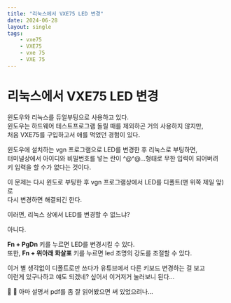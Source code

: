 ```yaml
---
title: "리눅스에서 VXE75 LED 변경"
date: 2024-06-28
layout: single
tags:  
    - vxe75
    - VXE75
    - vxe 75
    - VXE 75
---
```


# 리눅스에서 VXE75 LED 변경

윈도우와 리눅스를 듀얼부팅으로 사용하고 있다.  
윈도우는 하드웨어 테스트프로그램 돌릴 때를 제외하곤 거의 사용하지 않지만,  
처음 VXE75를 구입하고서 애를 먹었던 경험이 있다.  

윈도우에 설치하는 vgn 프로그램으로 LED를 변경한 후 리눅스로 부팅하면,  
터미널상에서 아이디와 비밀번호를 넣는 란이 ^@^@...형태로 무한 입력이 되어버려  
키 입력을 할 수가 없다는 것이다.  

이 문제는 다시 윈도로 부팅한 후 vgn 프로그램상에서 LED를 디폴트(맨 위쪽 제일 앞)로  
다시 변경하면 해결되긴 한다.  

이러면, 리눅스 상에서 LED를 변경할 수 없느냐?  

아니다.  

**Fn + PgDn** 키를 누르면 LED를 변경시킬 수 있다.  
또한, **Fn + 위아래 화살표** 키를 누르면 led 조명의 강도를 조절할 수 있다.  

이거 별 생각없이 디폴트로만 쓰다가 유튜브에서 다른 키보드 변경하는 걸 보고  
이런게 있구나하고 얘도 되겠네? 싶어서 이거저거 눌러보니 된다...  

:dog: :dog: 아마 설명서 pdf를 좀 잘 읽어봤으면 써 있었으려나...  
